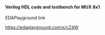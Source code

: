 #### Verilog HDL code and testbench for MUX 8x1

EDAPlayground link

https://edaplayground.com/x/cZ4W
